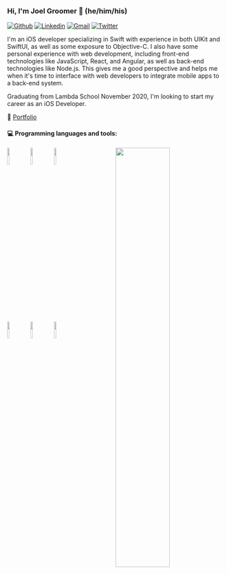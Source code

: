 ### Hi, I'm Joel Groomer 👋 (he/him/his)
[![Github](https://img.shields.io/badge/-Github-000?style=flat&logo=Github&logoColor=white)](https://github.com/joelgroomer)
[![Linkedin](https://img.shields.io/badge/-LinkedIn-blue?style=flat&logo=Linkedin&logoColor=white)](https://www.linkedin.com/in/joelgroomer/)
[![Gmail](https://img.shields.io/badge/-Gmail-c14438?style=flat&logo=Gmail&logoColor=white)](mailto:joelgroomers@gmail.com)
[![Twitter](https://img.shields.io/twitter/url?label=Twitter&url=https%3A%2F%2Fkouris_john)](https://twitter.com/julltron)


I'm an iOS developer specializing in Swift with experience in both UIKit and SwiftUI, as well as some exposure to Objective-C. I also have some personal experience with web development, including front-end technologies like JavaScript, React, and Angular, as well as back-end technologies like Node.js. This gives me a good perspective and helps me when it's time to interface with web developers to integrate mobile apps to a back-end system. 

Graduating from Lambda School November 2020, I'm looking to start my career as an iOS Developer.

👤 [Portfolio](https://joelgroomer.com)



#### :computer: Programming languages and tools: 
<p>
	<img width="50%" align="right" src="https://github-readme-stats.vercel.app/api?username=joelgroomer&show_icons=true&hide_border=true" />
  
<code><img width="10%" src="https://www.vectorlogo.zone/logos/swift/swift-ar21.svg"></code>
<code><img width="10%" src="https://www.vectorlogo.zone/logos/apple_objectivec/apple_objectivec-ar21.svg"></code>
<code><img width="10%" src="https://www.vectorlogo.zone/logos/python/python-ar21.svg"></code>

<code><img width="10%" src="https://www.vectorlogo.zone/logos/git-scm/git-scm-ar21.svg"></code>
<code><img width="10%" src="https://www.vectorlogo.zone/logos/apple_xcode/apple_xcode-ar21.svg"></code>
<code><img width="10%" src="https://www.vectorlogo.zone/logos/firebase/firebase-ar21.svg"></code>
</p>
